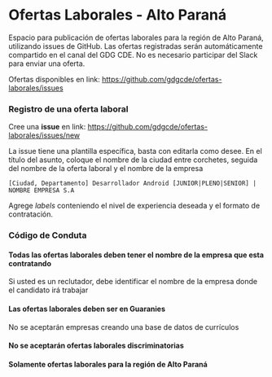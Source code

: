 # Ofertas Laborales - Alto Paraná

Espacio para publicación de ofertas laborales para la región de Alto Paraná, utilizando issues de GitHub. Las ofertas registradas serán automáticamente compartido en el canal del GDG CDE. No es necesario participar del Slack para enviar una oferta.

Ofertas disponibles en link: https://github.com/gdgcde/ofertas-laborales/issues

### Registro de una oferta laboral

Cree una **issue** en link: https://github.com/gdgcde/ofertas-laborales/issues/new

La issue tiene una plantilla específica, basta con editarla como desee. En el título del asunto, coloque el nombre de la ciudad entre corchetes, seguida del nombre de la oferta laboral y el nombre de la empresa

`[Ciudad, Departamento] Desarrollador Android [JUNIOR|PLENO|SENIOR] | NOMBRE EMPRESA S.A`

Agrege _labels_ conteniendo el nivel de experiencia deseada y el formato de contratación. 

### Código de Conduta


#### Todas las ofertas laborales deben tener el nombre de la empresa que esta contratando
Si usted es un reclutador, debe identificar el nombre de la empresa donde el candidato irá trabajar

#### Las ofertas laborales deben ser en Guaranies
No se aceptarán empresas creando una base de datos de currículos

#### No se aceptarán ofertas laborales discriminatorias

#### Solamente ofertas laborales para la región de Alto Paraná
